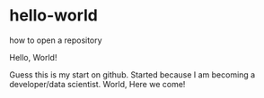 # hello-world
how to open a repository

Hello, World! 

Guess this is my start on github. Started because I am becoming a developer/data scientist. World, Here we come! 
